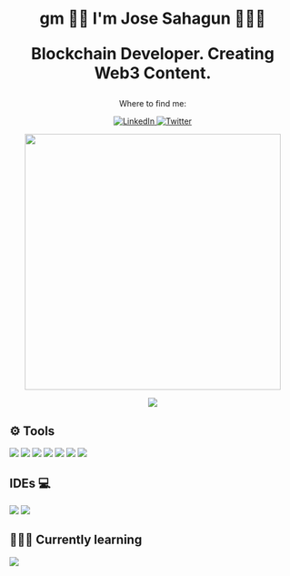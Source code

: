 <h1 align='center'>
    gm 🤘🏼 I'm Jose Sahagun 👨🏻‍💻
   <p align='center'>
        Blockchain Developer.
        Creating Web3 Content.
   </p>
</h1>

<p align='center'>
Where to find me:
</p>

<p align='center'>
    <a href="https://www.linkedin.com/in/josesahagun01/" target="_blank"><img alt="LinkedIn" src="https://img.shields.io/badge/linkedin-%230077B5.svg?&style=for-the-badge&logo=linkedin&logoColor=white" />
    </a>
    <a href="https://twitter.com/jos3sahagun" target="_blank"><img alt="Twitter" src="https://img.shields.io/badge/twitter-%231DA1F2.svg?&style=for-the-badge&logo=twitter&logoColor=white"/>
    </a> 
</p>

<p align='center'>
  <a href="#"><img src="https://github-readme-stats.vercel.app/api?username=jsahagun91&show_icons=true&count_private=true&theme=dark" width="450"></a>
</p>

<p align='center'>
  <a href="https://github.com/anuraghazra/github-readme-stats">
  <!-- Change the `github-readme-stats.anuraghazra1.vercel.app` to `github-readme-stats.vercel.app`  -->
  <img align="center" src="https://github-readme-stats.anuraghazra1.vercel.app/api/top-langs/?username=jsahagun91&layout=compact&theme=tokyonight" />
</a>
</p>

## ⚙️ Tools

<a><img src="https://img.shields.io/badge/react-4682B4.svg?&style=for-the-badge&logo=react&logoColor=cyan"/>
</a>
<a><img src="https://img.shields.io/badge/node-00A300.svg?&style=for-the-badge&logo=nodejs&logoColor=green"/>
</a>
<a>
<img src="https://img.shields.io/badge/iOS-000000?logo=ios&logoColor=white&style=for-the-badge"/>
</a> 
<a>
<img src="https://img.shields.io/badge/Swift-%23FA7343.svg?&style=for-the-badge&logo=swift&logoColor=white"/>
</a> 
<a><img src="https://img.shields.io/badge/typescript%20-%23007ACC.svg?&style=for-the-badge&logo=typescript&logoColor=white"/>
</a>
<a><img src="https://img.shields.io/badge/solidity-ffffff.svg?&style=for-the-badge&logo=solidity&logoColor=black"/>
</a> 
<a><img src="https://img.shields.io/badge/git-%23F05032.svg?&style=for-the-badge&logo=git&logoColor=white"/>
</a> 

## IDEs 💻
<a><img src="https://img.shields.io/badge/Visual Studio Code-%23007ACC.svg?&style=for-the-badge&logo=visual-studio-code&logoColor=white"/>
</a> 
<a><img src="https://img.shields.io/badge/Xcode-%231575F9.svg?&style=for-the-badge&logo=xcode&logoColor=white"/>
</a> 

## 👨🏻‍💻 Currently learning
<a><img src="https://img.shields.io/badge/Rust-ffffff.svg?&style=for-the-badge&logo=rust&logoColor=black"/>
</a> 


<!--
**jsahagun91/jsahagun91** is a ✨ _special_ ✨ repository because its `README.md` (this file) appears on your GitHub profile.

Here are some ideas to get you started:

- 🔭 I’m currently working on ...
- 🌱 I’m currently learning ...
- 👯 I’m looking to collaborate on ...
- 🤔 I’m looking for help with ...
- 💬 Ask me about ...
- 📫 How to reach me: ...
- 😄 Pronouns: ...
- ⚡ Fun fact: ...
-->
